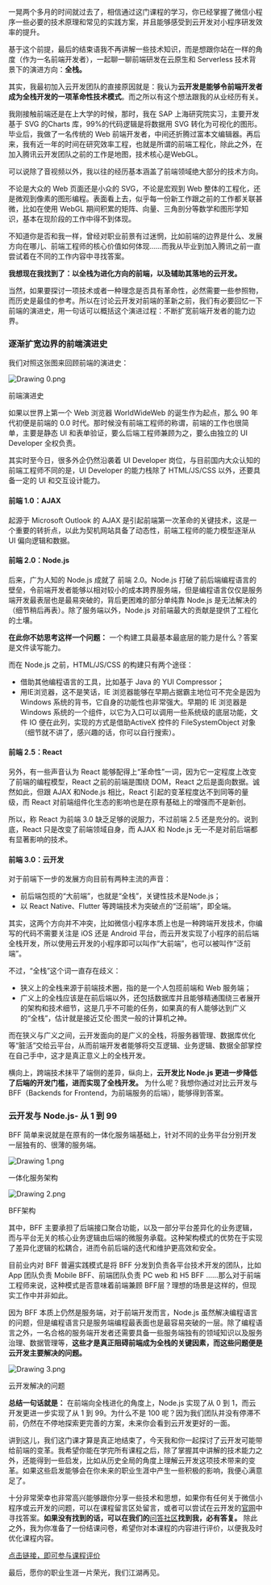 一晃两个多月的时间就过去了，相信通过这门课程的学习，你已经掌握了微信小程序一些必要的技术原理和常见的实践方案，并且能够感受到云开发对小程序研发效率的提升。

基于这个前提，最后的结束语我不再讲解一些技术知识，而是想跟你站在一样的角度（作为一名前端开发者），一起聊一聊前端研发在云原生和 Serverless 技术背景下的演进方向：**全栈。**

其实，我最初加入云开发团队的直接原因就是：我认为**云开发是能够令前端开发者成为全栈开发的一项革命性技术模式**。而之所以有这个想法跟我的从业经历有关。

我刚接触前端还是在上大学的时候，那时，我在 SAP 上海研究院实习，主要开发基于 SVG 的Charts 库，99%的代码逻辑是将数据用 SVG 转化为可视化的图形。毕业后，我做了一名传统的 Web 前端开发者，中间还折腾过富本文编辑器。再后来，我有近一年的时间在研究效率工程，也就是所谓的前端工程化，除此之外，在加入腾讯云开发团队之前的工作是地图，技术核心是WebGL。

可以说除了音视频以外，我以往的经历基本涵盖了前端领域绝大部分的技术方向。

不论是大众的 Web 页面还是小众的 SVG，不论是宏观到 Web 整体的工程化，还是微观到像素的图形编程。表面看上去，似乎每一份新工作跟之前的工作都关联甚微，比如在使用 WebGL 期间积累的矩阵、向量、三角剖分等数学和图形学知识，基本在现阶段的工作中得不到体现。

不知道你是否和我一样，曾经对职业前景有过迷惘，比如前端的边界是什么、发展方向在哪儿、前端工程师的核心价值如何体现……而我从毕业到加入腾讯之前一直尝试着在不同的工作内容中寻找答案。

**我想现在我找到了：以全栈为进化方向的前端，以及辅助其落地的云开发。**

当然，如果要探讨一项技术或者一种理念是否具有革命性，必然需要一些参照物，而历史是最佳的参考。所以在讨论云开发对前端的革新之前，我们有必要回忆一下前端的演进史，用一句话可以概括这个演进过程：不断扩宽前端开发者的能力边界。

### 逐渐扩宽边界的前端演进史

我们对照这张图来回顾前端的演进史：

![Drawing 0.png](https://s0.lgstatic.com/i/image/M00/8C/83/CgqCHl_tmYiAcFQwAAXyCRy9pWQ481.png)

前端演进史

如果以世界上第一个 Web 浏览器 WorldWideWeb 的诞生作为起点，那么 90 年代初便是前端的 0.0 时代。那时候没有前端工程师的称谓，前端的工作也很简单，主要是静态 UI 和表单验证，要么后端工程师兼顾为之，要么由独立的 UI Developer 全权负责。

其实时至今日，很多外企仍然沿袭着 UI Developer 岗位，与目前国内大众认知的前端工程师不同的是，UI Developer 的能力栈除了 HTML/JS/CSS 以外，还要具备一定的 UI 和交互设计能力。

#### 前端 1.0：AJAX

起源于 Microsoft Outlook 的 AJAX 是引起前端第一次革命的关键技术，这是一个重要的转折点，以此为契机网站具备了动态性，前端工程师的能力模型逐渐从 UI 偏向逻辑和数据。

#### 前端 2.0：Node.js

后来，广为人知的 Node.js 成就了 前端 2.0。Node.js 打破了前后端编程语言的壁垒，令前端开发者能够以相对较小的成本跨界服务端，但是编程语言仅仅是服务端开发最表层也是最易突破的，背后更困难的部分单纯靠 Node.js 是无法解决的（细节稍后再表）。除了服务端以外，Node.js 对前端最大的贡献是提供了工程化的土壤。

**在此你不妨思考这样一个问题：** 一个构建工具最基本最底层的能力是什么？答案是文件读写能力。

而在 Node.js 之前，HTML/JS/CSS 的构建只有两个途径：

- 借助其他编程语言的工具，比如基于 Java 的 YUI Compressor；
- 用IE浏览器，这不是笑话，IE 浏览器能够在早期占据霸主地位可不完全是因为 Windows 系统的背书，它自身的功能性也非常强大。早期的 IE 浏览器是 Windows 系统的一个组件，以它为入口可以调用一些系统级的底层功能，文件 IO 便在此列，实现的方式是借助ActiveX 控件的 FileSystemObject 对象（细节就不讲了，感兴趣的话，你可以自行搜索）。

#### 前端 2.5：React

另外，有一些声音认为 React 能够配得上“革命性”一词，因为它一定程度上改变了前端的编程模型，React 之前的前端是围绕 DOM，React 之后是面向数据。诚然如此，但跟 AJAX 和Node.js 相比，React 引起的变革程度达不到同等的量级，而 React 对前端组件化生态的影响也是在原有基础上的增强而不是新创。

所以，称 React 为前端 3.0 缺乏足够的说服力，不过前端 2.5 还是充分的。说到底，React 只是改变了前端领域自身，而 AJAX 和 Node.js 无一不是对前后端都有显著影响的技术。

#### 前端 3.0：云开发

对于前端下一步的发展方向目前有两种主流的声音：

- 前后端包揽的“大前端”，也就是“全栈”，关键性技术是Node.js；
- 以 React Native、Flutter 等跨端技术为突破点的“泛前端”，即全端。

其实，这两个方向并不冲突，比如微信小程序本质上也是一种跨端开发技术，你编写的代码不需要关注是 iOS 还是 Android 平台，而云开发实现了小程序的前后端全栈开发，所以使用云开发的小程序即可以叫作“大前端”，也可以被叫作“泛前端”。

不过，“全栈”这个词一直存在歧义：

- 狭义上的全栈来源于前端技术圈，指的是一个人包揽前端和 Web 服务端；
- 广义上的全栈应该是在前后端以外，还包括数据库并且能够精通围绕三者展开的架构和技术细节，这是几乎不可能的任务，如果真的有人能够达到广义的“全栈”，估计就是接近艾伦·图灵一般的计算机之神。

而在狭义与广义之间，云开发面向的是广义的全栈，将服务器管理、数据库优化等“脏活”交给云平台，从而前端开发者能够将交互逻辑、业务逻辑、数据全部掌控在自己手中，这才是真正意义上的全栈开发。

横向上，跨端技术抹平了端侧的差异，纵向上，**云开发比 Node.js 更进一步降低了后端的开发门槛，进而实现了全栈开发。** 为什么呢？我想你通过对比云开发与 BFF（Backends for Frontend，为前端服务的后端），能够得到答案。

### 云开发与 Node.js- 从 1 到 99

BFF 简单来说就是在原有的一体化服务端基础上，针对不同的业务平台分别开发一层独有的、很薄的服务端。

![Drawing 1.png](https://s0.lgstatic.com/i/image/M00/8C/78/Ciqc1F_tmaSASbLmAAiXQHWSx3E211.png)

一体化服务架构

![Drawing 2.png](https://s0.lgstatic.com/i/image2/M01/04/5B/CgpVE1_tmamAP6zCAAs9ZZofLFo788.png)

BFF架构

其中，BFF 主要承担了后端接口聚合功能，以及一部分平台差异化的业务逻辑，而与平台无关的核心业务逻辑由后端的微服务承载。这种架构模式的优势在于实现了差异化逻辑的松耦合，进而令前后端的迭代和维护更高效和安全。

目前业内对 BFF 普遍实践模式是将 BFF 分发到负责各平台技术开发的团队，比如 App 团队负责 Mobile BFF、前端团队负责 PC web 和 H5 BFF ……那么对于前端工程师来说，这种模式是否意味着前端兼顾 BFF层？理想的场景是这样的，但现实工作中并非如此。

因为 BFF 本质上仍然是服务端，对于前端开发而言，Node.js 虽然解决编程语言的问题，但是编程语言只是服务端编程最表面也是最容易突破的一层。除了编程语言之外，一名合格的服务端开发者还需要具备一些服务端独有的领域知识以及服务治理、数据管理等，**这些才是真正阻碍前端成为全栈的关键因素，而这些问题便是云开发主要解决的问题。**

![Drawing 3.png](https://s0.lgstatic.com/i/image2/M01/04/59/Cip5yF_tmbWAfq7OAAf1Xmie3GI381.png)

云开发解决的问题

**总结一句话就是：** 在前端向全栈进化的角度上，Node.js 实现了从 0 到 1，而云开发更进一步实现了从 1 到 99。为什么不是 100 呢？因为我们团队并没有停滞不前，仍然在不停地探索更完善的方案，未来你会看到云开发更好的一面。

讲到这儿，我们这门课才算是真正地结束了，今天我和你一起探讨了云开发可能带给前端的变革。我希望你能在学完所有课程之后，除了掌握其中讲解的技术能力之外，还能得到一些启发，比如从历史全局的角度上理解云开发这项技术带来的变革。如果这些启发能够会在你未来的职业生涯中产生一些积极的影响，我便心满意足了。

十分非常荣幸也非常高兴能够跟你分享一些技术和思想，如果你有任何关于微信小程序或云开发的问题，可以在课程留言区处留言，或者可以尝试在云开发的[官网](https://www.cloudbase.net/)中寻找答案。**如果没有找到的话，可以在我们的**[问答社区](https://support.qq.com/products/148793)**找到我，必有答复。** 除此之外，我为你准备了一份结课问卷，希望你对本课程的内容进行评价，以便我及时优化课程内容。

[点击链接，即可参与课程评价](https://wj.qq.com/s2/7782539/958f/)

最后，愿你的职业生涯一片荣光，我们江湖再见。